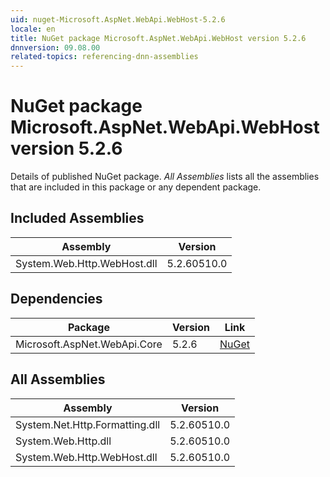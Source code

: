 ```yaml
---
uid: nuget-Microsoft.AspNet.WebApi.WebHost-5.2.6
locale: en
title: NuGet package Microsoft.AspNet.WebApi.WebHost version 5.2.6
dnnversion: 09.08.00
related-topics: referencing-dnn-assemblies
---
```


# NuGet package Microsoft.AspNet.WebApi.WebHost version 5.2.6
Details of published NuGet package.
*All Assemblies* lists all the assemblies that are included in this package or any dependent package.

## Included Assemblies

|Assembly|Version|
|---|---|
|System.Web.Http.WebHost.dll|5.2.60510.0|

## Dependencies

|Package|Version|Link|
|---|---|---|
|Microsoft.AspNet.WebApi.Core|5.2.6|[NuGet](https://www.nuget.org/packages/Microsoft.AspNet.WebApi.Core/5.2.6)|

## All Assemblies

|Assembly|Version|
|---|---|
|System.Net.Http.Formatting.dll|5.2.60510.0|
|System.Web.Http.dll|5.2.60510.0|
|System.Web.Http.WebHost.dll|5.2.60510.0|

